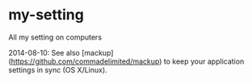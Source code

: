 my-setting
==========

All my setting on computers


2014-08-10: See also [mackup] (https://github.com/commadelimited/mackup) to keep your application settings in sync (OS X/Linux).
